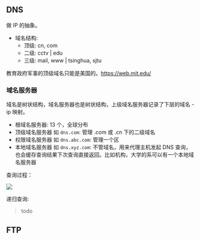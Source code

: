 ## DNS

做 IP 的抽象。

- 域名结构:
    - 顶级: cn, com
    - 二级: cctv | edu
    - 三级: mail, www | tsinghua, sjtu

教育政府军事的顶级域名只能是美国的。https://web.mit.edu/

### 域名服务器

域名是树状结构，域名服务器也是树状结构，上级域名服务器记录了下层的域名 - ip 映射。

- 根域名服务器: 13 个，全球分布
- 顶级域名服务器 如 `dns.com`: 管理 .com 或 .cn 下的二级域名
- 权限域名服务器 如 `dns.abc.com`: 管理一个区
- 本地域名服务器 如 `dns.xyz.com`: 不管域名，用来代理主机发起 DNS 查询，也会缓存查询结果下次查询直接返回。比如机构，大学的系可以有一个本地域名服务器

查询过程：

![](https://telegraph-image-bhi.pages.dev/file/a2957d09e033df3fc1bf2.png)

递归查询:

> todo

## FTP
